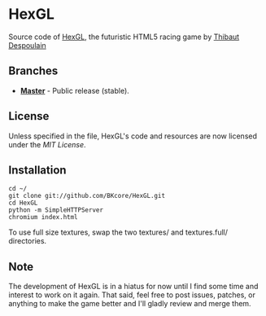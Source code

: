 HexGL
=========

Source code of [HexGL](http://hexgl.bkcore.com), the futuristic HTML5 racing game by [Thibaut Despoulain](http://bkcore.com)

## Branches
  * **[Master](https://github.com/BKcore/HexGL)** - Public release (stable).

## License

Unless specified in the file, HexGL's code and resources are now licensed under the *MIT License*.

## Installation

	cd ~/
	git clone git://github.com/BKcore/HexGL.git
	cd HexGL
	python -m SimpleHTTPServer
	chromium index.html

To use full size textures, swap the two textures/ and textures.full/ directories.

## Note

The development of HexGL is in a hiatus for now until I find some time and interest to work on it again.
That said, feel free to post issues, patches, or anything to make the game better and I'll gladly review and merge them.
